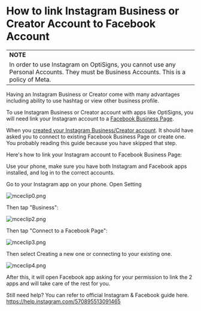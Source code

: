 # How to link Instagram Business or Creator Account to Facebook Account

|  |
| --- |
| **NOTE** |
| In order to use Instagram on OptiSigns, you cannot use any Personal Accounts. They must be Business Accounts. This is a policy of Meta. |

Having an Instagram Business or Creator come with many advantages including ability to use hashtag or view other business profile.

To use Instagram Business or Creator account with apps like OptiSigns, you will need link your Instagram account to a [Facebook Business Page](https://www.facebook.com/business/pages/set-up).

When you [created your Instagram Business/Creator account](https://help.instagram.com/502981923235522?helpref=hc_fnav). It should have asked you to connect to existing Facebook Business Page or create one. You probably reading this guide because you have skipped that step.

Here's how to link your Instagram account to Facebook Business Page:

Use your phone, make sure you have both Instagram and Facebook apps installed, and log in to the correct accounts.

Go to your Instagram app on your phone. Open Setting

![mceclip0.png](https://support.optisigns.com/hc/article_attachments/360076156914)

Then tap "Business":

![mceclip2.png](https://support.optisigns.com/hc/article_attachments/360077304173)

Then tap "Connect to a Facebook Page":

![mceclip3.png](https://support.optisigns.com/hc/article_attachments/360077304273)

Then select Creating a new one or connecting to your existing one.

![mceclip4.png](https://support.optisigns.com/hc/article_attachments/360076162134)

After this, it will open Facebook app asking for your permission to link the 2 apps and will take care of the rest for you.

Still need help? You can refer to official Instagram & Facebook guide here.  
<https://help.instagram.com/570895513091465>
